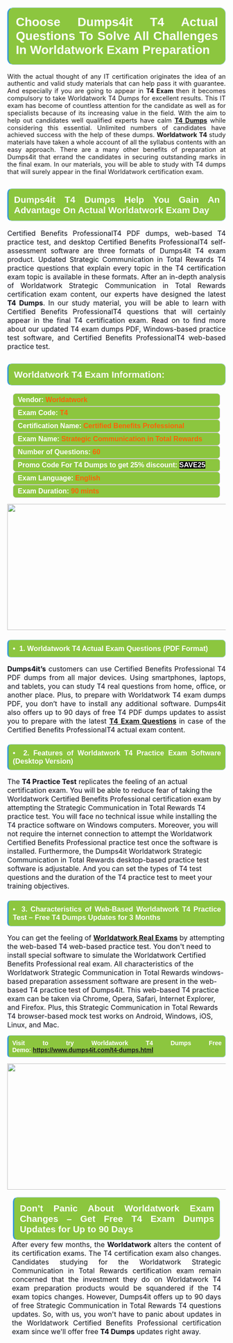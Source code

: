 

<h1 style="text-align: justify;"><span style="font-family:Arial,Helvetica,sans-serif;"><strong><span style="display: block; color: #FFFFFF; background: #8cc63f; border: 0.5px solid #AED6F1; border-left: 3px solid #3498DB; padding: .6em; border-radius: 0.5em;">Choose Dumps4it T4 Actual Questions To Solve All Challenges In Worldatwork Exam Preparation </span></strong></span></h1>

<p style="margin: 0in 0.0001pt; text-align: justify;"><span style="font-size:11pt"><span style="line-height:115%"><span sans-serif="" style="font-family:Calibri,">With the actual thought of any IT certification originates the idea of an authentic and valid study materials that can help pass it with guarantee. And especially if you are going to appear in <b>T4 Exam</b> then it becomes compulsory to take Worldatwork T4 Dumps for excellent results. This IT exam has become of countless attention for the candidate as well as for specialists because of its increasing value in the field. With the aim to help out candidates well qualified experts have calm <a href="https://www.dumps4it.com/t4-dumps.html"><strong>T4 Dumps</strong></a> while considering this essential. Unlimited numbers of candidates have achieved success with the help of these dumps. <b>Worldatwork T4 </b>study materials have taken a whole account of all the syllabus contents with an easy approach. There are a many other benefits of preparation at Dumps4it that errand the candidates in securing outstanding marks in the final exam. In our materials, you will be able to study with T4 dumps that will surely appear in the final Worldatwork certification exam.</span></span></span></p>

<h2 style="text-align: justify;"><span style="font-family:Arial,Helvetica,sans-serif;"><strong><span style="display: block; color: #FFFFFF; background: #8cc63f; border: 0.5px solid #AED6F1; border-left: 3px solid #3498DB; padding: .6em; border-radius: 0.5em;">Dumps4it T4 Dumps Help You Gain An Advantage On Actual Worldatwork Exam Day </span></strong></span></h2>

<p style="text-align: justify;"><span style="font-size:11pt"><span style="line-height:normal"><span sans-serif="" style="font-family:Calibri,"><span style="font-size:12.0pt"><span style="color:#0e101a">Certified Benefits ProfessionalT4 PDF dumps, web-based T4 practice test, and desktop Certified Benefits ProfessionalT4 self-assessment software are three formats of Dumps4it T4 exam product. Updated Strategic Communication in Total Rewards T4 practice questions that explain every topic in the T4 certification exam topic is available in these formats. After an in-depth analysis of Worldatwork Strategic Communication in Total Rewards certification exam content, our experts have designed the latest <b> T4 Dumps</b>. In our study material, you will be able to learn with Certified Benefits ProfessionalT4 questions that will certainly appear in the final T4 certification exam. Read on to find more about our updated T4 exam dumps PDF, Windows-based practice test software, and Certified Benefits ProfessionalT4 web-based practice test.</span></span></span></span><span style="line-height:115%"><span sans-serif="" style="font-family:Arial,"><span style="color:#0e101a"> </span></span></span></span><span style="font-size:11pt"><span style="line-height:normal"><span sans-serif="" style="font-family:Calibri,"><span style="font-size:12.0pt"><span style="color:#0e101a"><span style="font-size:12pt"><span new="" roman="" style="font-family:" times=""><span calibri="" style="font-family:"><span style="color:#0e101a"><span style="font-size:14px;"> </span></span></span></span></span></span></span></span></span></span></p>

<h2 style="text-align: justify;"><span style="font-family:Arial,Helvetica,sans-serif;"><strong><span style="display: block; color: #FFFFFF; background: #8cc63f; border: 0.5px solid #AED6F1; border-left: 3px solid #3498DB; padding: .6em; border-radius: 0.5em;">Worldatwork T4 Exam Information:</span></strong></span></h2>

<div style="margin: 0cm 10pt; background: rgb(140, 198, 63); border: 1px solid rgb(204, 204, 204); padding: 5px 10px; border-radius: 0.5em; text-align: justify;"><span style="font-family:Arial,Helvetica,sans-serif;"><span style="font-size: 11pt;"><span style="line-height: normal;"><strong><span style="font-size: 12.0pt;"><span style="color: #FFFFFF;">Vendor:</span> <span style="color: #FF6106;">Worldatwork</span></span></strong></span></span></span></div>

<div style="margin: 0cm 10pt; background: rgb(140, 198, 63); border: 1px solid rgb(204, 204, 204); padding: 5px 10px; border-radius: 0.5em; text-align: justify;"><span style="font-family:Arial,Helvetica,sans-serif;"><span style="font-size: 11pt;"><span style="line-height: normal;"><strong><span style="font-size: 12.0pt;"><span style="color: #FFFFFF;">Exam Code:</span> <span style="color: #FF6106;">T4</span></span></strong></span></span></span></div>

<div style="margin: 0cm 10pt; background: rgb(140, 198, 63); border: 1px solid rgb(204, 204, 204); padding: 5px 10px; border-radius: 0.5em; text-align: justify;"><span style="font-family:Arial,Helvetica,sans-serif;"><span style="font-size: 11pt;"><span style="line-height: normal;"><strong><span style="font-size: 12.0pt;"><span style="color: #FFFFFF;">Certification Name:</span> <span style="color: #FF6106;">Certified Benefits Professional</span></span></strong></span></span></span></div>

<div style="margin: 0cm 10pt; background: rgb(140, 198, 63); border: 1px solid rgb(204, 204, 204); padding: 5px 10px; border-radius: 0.5em; text-align: justify;"><span style="font-family:Arial,Helvetica,sans-serif;"><span style="font-size: 11pt;"><span style="line-height: normal;"><strong><span style="font-size: 12.0pt;"><span style="color: #FFFFFF;">Exam Name:</span> <span style="color: #FF6106;">Strategic Communication in Total Rewards</span></span></strong></span></span></span></div>

<div style="margin: 0cm 10pt; background: rgb(140, 198, 63); border: 1px solid rgb(204, 204, 204); padding: 5px 10px; border-radius: 0.5em; text-align: justify;"><span style="font-family:Arial,Helvetica,sans-serif;"><span style="font-size: 11pt;"><span style="line-height: normal;"><strong><span style="font-size: 12.0pt;"><span style="color: #FFFFFF;">Number of Questions: </span><span style="color: #FF6106;">60</span></span></strong></span></span></span></div>

<div style="margin: 0cm 10pt; background: rgb(140, 198, 63); border: 1px solid rgb(204, 204, 204); padding: 5px 10px; border-radius: 0.5em; text-align: justify;"><span style="font-family:Arial,Helvetica,sans-serif;"><span style="font-size: 11pt;"><span style="line-height: normal;"><strong><span style="font-size: 12.0pt;"><span style="color: #FFFFFF;">Promo Code For T4 Dumps to get 25% discount: </span><span style="color:#FFFFFF;"><span style="background-color:#000000;">SAVE25</span></span></span></strong></span></span></span></div>

<div style="margin: 0cm 10pt; background: rgb(140, 198, 63); border: 1px solid rgb(204, 204, 204); padding: 5px 10px; border-radius: 0.5em; text-align: justify;"><span style="font-family:Arial,Helvetica,sans-serif;"><span style="font-size: 11pt;"><span style="line-height: normal;"><strong><span style="font-size: 12.0pt;"><span style="color: #FFFFFF;">Exam Language:</span> <span style="color: #FF6106;">English</span></span></strong></span></span></span></div>

<div style="margin: 0cm 10pt; background: rgb(140, 198, 63); border: 1px solid rgb(204, 204, 204); padding: 5px 10px; border-radius: 0.5em; text-align: justify;"><span style="font-family:Arial,Helvetica,sans-serif;"><span style="font-size: 11pt;"><span style="line-height: normal;"><strong><span style="font-size: 12.0pt;"><span style="color: #FFFFFF;">Exam Duration: </span><span style="color: #FF6106;">90 mints</span></span></strong></span></span></span></div>

<p style="text-align: center;"><a href="https://www.dumps4it.com/t4-dumps.html"><img src="https://i.imgur.com/a474NNd.jpg" style="height: 290px; width: 700px;" /></a></p>

<h3 style="text-align: justify;"><span style="font-family:Arial,Helvetica,sans-serif;"><strong><span style="display: block; color: #FFFFFF; background: #8cc63f; border: 0.5px solid #AED6F1; border-left: 3px solid #3498DB; padding: .6em; border-radius: 0.5em;">•  1. Worldatwork T4 Actual Exam Questions (PDF Format) </span></strong></span></h3>

<p style="text-align:justify; margin-right:0in; margin-left:0in"><span style="font-size:11pt"><span style="line-height:normal"><span sans-serif="" style="font-family:Calibri,"><b><span style="font-size:12.0pt"><span style="color:#0e101a">Dumps4it’s</span></span></b><span style="font-size:12.0pt"><span style="color:#0e101a"> customers can use Certified Benefits Professional T4 PDF dumps from all major devices. Using smartphones, laptops, and tablets, you can study T4 real questions from home, office, or another place. Plus, to prepare with Worldatwork T4 exam dumps PDF, you don’t have to install any additional software. Dumps4it also offers up to 90 days of free T4 PDF dumps updates to assist you to prepare with the latest <a href="https://www.dumps4it.com/t4-dumps.html"><b>T4</b> <b>Exam Questions</b></a> in case of the Certified Benefits ProfessionalT4 actual exam content.</span></span></span></span></span></p>

<h3 style="text-align: justify;"><span style="font-family:Arial,Helvetica,sans-serif;"><strong><span style="display: block; color: #FFFFFF; background: #8cc63f; border: 0.5px solid #AED6F1; border-left: 3px solid #3498DB; padding: .6em; border-radius: 0.5em;">•  2. Features of Worldatwork T4 Practice Exam Software (Desktop Version) </span></strong></span></h3>

<p><span style="font-size:11pt"><span style="line-height:normal"><span sans-serif="" style="font-family:Calibri,"><span style="font-size:12.0pt"><span style="color:#0e101a">The <b>T4 Practice Test</b> replicates the feeling of an actual certification exam. You will be able to reduce fear of taking the Worldatwork Certified Benefits Professional certification exam by attempting the Strategic Communication in Total Rewards T4 practice test. You will face no technical issue while installing the T4 practice software on Windows computers. Moreover, you will not require the internet connection to attempt the Worldatwork Certified Benefits Professional practice test once the software is installed. Furthermore, the Dumps4it Worldatwork Strategic Communication in Total Rewards desktop-based practice test software is adjustable. And you can set the types of T4 test questions and the duration of the T4 practice test to meet your training objectives. </span></span></span></span></span></p>

<h3 style="text-align: justify;"><span style="font-family:Arial,Helvetica,sans-serif;"><strong><span style="display: block; color: #FFFFFF; background: #8cc63f; border: 0.5px solid #AED6F1; border-left: 3px solid #3498DB; padding: .6em; border-radius: 0.5em;">•  3. Characteristics of Web-Based Worldatwork T4 Practice Test – Free T4 Dumps Updates for 3 Months</span></strong></span></h3>

<p><span style="font-size:11pt"><span style="line-height:normal"><span sans-serif="" style="font-family:Calibri,"><span style="font-size:12.0pt"><span style="color:#0e101a">You can get the feeling of <a href="https://www.dumps4it.com/worldatwork-real-exams.html"><b>Worldatwork Real Exams</b></a> by attempting the web-based T4 web-based practice test. You don't need to install special software to simulate the Worldatwork Certified Benefits Professional real exam. All characteristics of the Worldatwork Strategic Communication in Total Rewards windows-based preparation assessment software are present in the web-based T4 practice test of Dumps4it. This web-based T4 practice exam can be taken via Chrome, Opera, Safari, Internet Explorer, and Firefox. Plus, this Strategic Communication in Total Rewards T4 browser-based mock test works on Android, Windows, iOS, Linux, and Mac.</span></span></span></span></span></p>

<p style="text-align:justify; margin-right:0in; margin-left:0in"><span style="font-family:Arial,Helvetica,sans-serif;"><strong><span style="display: block; color: #FFFFFF; background: #8cc63f; border: 0.5px solid #AED6F1; border-left: 3px solid #3498DB; padding: .6em; border-radius: 0.5em;"><span ms="" trebuchet="">Visit to try Worldatwork T4 Dumps Free Demo: </span><a href="https://www.dumps4it.com/t4-dumps.html" ms="" trebuchet="">https://www.dumps4it.com/t4-dumps.html</a></span></strong></span></p>

<p style="margin: 0in 0.0001pt; text-align: center;"><a href="https://www.dumps4it.com/t4-dumps.html"><img src="https://i.imgur.com/tHvwmqt.jpg" style="height: 290px; width: 700px;" /></a></p>

<p style="margin: 0in 0.0001pt; text-align: center;"> </p>

<h2 style="margin: 0in 10pt; text-align: justify;"><span style="font-family:Arial,Helvetica,sans-serif;"><strong><span style="display: block; color: #FFFFFF; background: #8cc63f; border: 0.5px solid #AED6F1; border-left: 3px solid #3498DB; padding: .6em; border-radius: 0.5em;">Don’t Panic About Worldatwork Exam Changes – Get Free T4 Exam Dumps Updates for Up to 90 Days </span></strong></span></h2>

<p style="text-align:justify; margin:0in 8pt"><span style="font-size:11pt"><span style="line-height:normal"><span sans-serif="" style="font-family:Calibri,"><span style="font-size:12.0pt"><span style="color:#0e101a">After every few months, the <b>Worldatwork</b> alters the content of its certification exams. The T4 certification exam also changes. Candidates studying for the Worldatwork Strategic Communication in Total Rewards certification exam remain concerned that the investment they do on Worldatwork T4 exam preparation products would be squandered if the T4 exam topics changes. However, Dumps4it offers up to 90 days of free Strategic Communication in Total Rewards T4 questions updates. So, with us, you won't have to panic about updates in the Worldatwork Certified Benefits Professional certification exam since we'll offer free <b> T4 Dumps</b> updates right away.</span></span></span></span></span></p>
<gdiv></gdiv><gdiv></gdiv><gdiv></gdiv><gdiv></gdiv><gdiv></gdiv><gdiv></gdiv><gdiv></gdiv><gdiv></gdiv><gdiv></gdiv><gdiv></gdiv><gdiv></gdiv><gdiv></gdiv><gdiv></gdiv><gdiv></gdiv><gdiv></gdiv><gdiv></gdiv><gdiv></gdiv><gdiv></gdiv><gdiv></gdiv><gdiv></gdiv><gdiv></gdiv><gdiv></gdiv><gdiv></gdiv><gdiv></gdiv><gdiv></gdiv><gdiv></gdiv><gdiv></gdiv><gdiv></gdiv><gdiv></gdiv><gdiv></gdiv>
